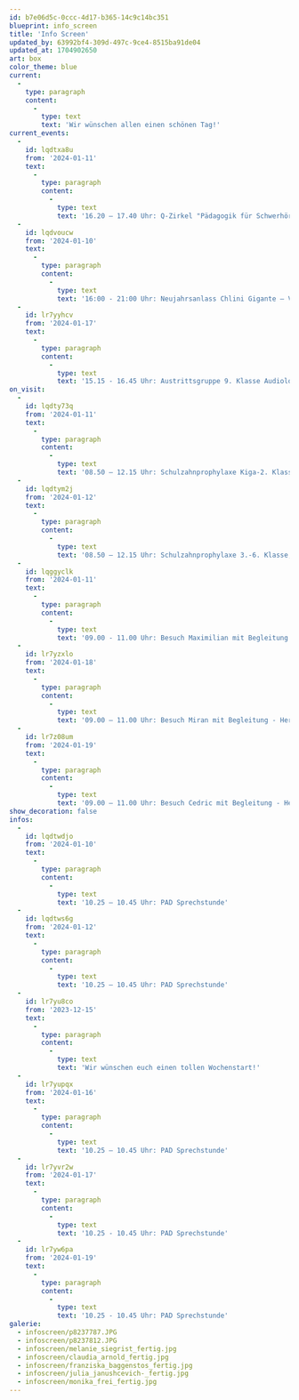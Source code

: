 ```yaml
---
id: b7e06d5c-0ccc-4d17-b365-14c9c14bc351
blueprint: info_screen
title: 'Info Screen'
updated_by: 63992bf4-309d-497c-9ce4-8515ba91de04
updated_at: 1704902650
art: box
color_theme: blue
current:
  -
    type: paragraph
    content:
      -
        type: text
        text: 'Wir wünschen allen einen schönen Tag!'
current_events:
  -
    id: lqdtxa8u
    from: '2024-01-11'
    text:
      -
        type: paragraph
        content:
          -
            type: text
            text: '16.20 – 17.40 Uhr: Q-Zirkel "Pädagogik für Schwerhörige und Gehörlose", Aula - Herzlich willkommen!'
  -
    id: lqdvoucw
    from: '2024-01-10'
    text:
      -
        type: paragraph
        content:
          -
            type: text
            text: '16:00 - 21:00 Uhr: Neujahrsanlass Chlini Gigante – Viel Vergnügen!'
  -
    id: lr7yyhcv
    from: '2024-01-17'
    text:
      -
        type: paragraph
        content:
          -
            type: text
            text: '15.15 - 16.45 Uhr: Austrittsgruppe 9. Klasse Audiologie, Gruppe A, Aula - Viel Vergnügen!'
on_visit:
  -
    id: lqdty73q
    from: '2024-01-11'
    text:
      -
        type: paragraph
        content:
          -
            type: text
            text: '08.50 – 12.15 Uhr: Schulzahnprophylaxe Kiga-2. Klasse, im Klassenzimmer'
  -
    id: lqdtym2j
    from: '2024-01-12'
    text:
      -
        type: paragraph
        content:
          -
            type: text
            text: '08.50 – 12.15 Uhr: Schulzahnprophylaxe 3.-6. Klasse, im Klassenzimmer'
  -
    id: lqggyclk
    from: '2024-01-11'
    text:
      -
        type: paragraph
        content:
          -
            type: text
            text: '09.00 - 11.00 Uhr: Besuch Maximilian mit Begleitung - Herzlich willkommen!'
  -
    id: lr7yzxlo
    from: '2024-01-18'
    text:
      -
        type: paragraph
        content:
          -
            type: text
            text: '09.00 – 11.00 Uhr: Besuch Miran mit Begleitung - Herzlich willkommen!'
  -
    id: lr7z08um
    from: '2024-01-19'
    text:
      -
        type: paragraph
        content:
          -
            type: text
            text: '09.00 – 11.00 Uhr: Besuch Cedric mit Begleitung - Herzlich willkommen!'
show_decoration: false
infos:
  -
    id: lqdtwdjo
    from: '2024-01-10'
    text:
      -
        type: paragraph
        content:
          -
            type: text
            text: '10.25 – 10.45 Uhr: PAD Sprechstunde'
  -
    id: lqdtws6g
    from: '2024-01-12'
    text:
      -
        type: paragraph
        content:
          -
            type: text
            text: '10.25 – 10.45 Uhr: PAD Sprechstunde'
  -
    id: lr7yu8co
    from: '2023-12-15'
    text:
      -
        type: paragraph
        content:
          -
            type: text
            text: 'Wir wünschen euch einen tollen Wochenstart!'
  -
    id: lr7yupqx
    from: '2024-01-16'
    text:
      -
        type: paragraph
        content:
          -
            type: text
            text: '10.25 – 10.45 Uhr: PAD Sprechstunde'
  -
    id: lr7yvr2w
    from: '2024-01-17'
    text:
      -
        type: paragraph
        content:
          -
            type: text
            text: '10.25 - 10.45 Uhr: PAD Sprechstunde'
  -
    id: lr7yw6pa
    from: '2024-01-19'
    text:
      -
        type: paragraph
        content:
          -
            type: text
            text: '10.25 - 10.45 Uhr: PAD Sprechstunde'
galerie:
  - infoscreen/p8237787.JPG
  - infoscreen/p8237812.JPG
  - infoscreen/melanie_siegrist_fertig.jpg
  - infoscreen/claudia_arnold_fertig.jpg
  - infoscreen/franziska_baggenstos_fertig.jpg
  - infoscreen/julia_janushcevich-_fertig.jpg
  - infoscreen/monika_frei_fertig.jpg
---
```

